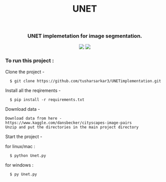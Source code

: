 <h1 align="center">UNET</h1>
<div align="center">
  <br>
  <h3> UNET implemetation for image segmentation.</h3>
</div>
<div align="center">

[![](https://img.shields.io/badge/Made_with-Python-blue?style=for-the-badge&logo=python)](https://www.djangoproject.com/ "Django")
[![](https://img.shields.io/badge/Made_with-PyTorch-res?style=for-the-badge&logo=pytorch)](https://firebase.google.com/ "Firebase")



</div>

### To run this project :

Clone the project -
```
  $ git clone https://github.com/tusharsarkar3/UNETimplementation.git
```
   
Install all the reqirements -
```
  $ pip install -r requirements.txt
 ```

Download data -

``` 
Download data from here - https://www.kaggle.com/dansbecker/cityscapes-image-pairs
Unzip and put the directories in the main project directory
```

Start the project -

 for linux/mac :
```
  $ python Unet.py
```  
 for windows :
``` 
  $ py Unet.py
```
